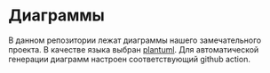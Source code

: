 # Диаграммы

В данном репозитории лежат диаграммы нашего замечательного проекта. В качестве языка выбран [plantuml](https://plantuml.com/). Для автоматической генерации диаграмм настроен соответствующий github action.
